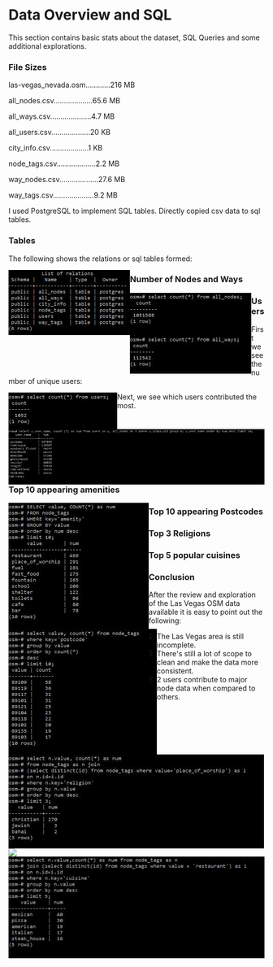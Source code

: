 
# Data Overview and SQL 

This section contains basic stats about the dataset, SQL Queries and some additional explorations. 

### File Sizes


las-vegas_nevada.osm............216 MB

all_nodes.csv...................65.6 MB

all_ways.csv....................4.7 MB

all_users.csv...................20 KB

city_info.csv...................1 KB

node_tags.csv...................2.2 MB

way_nodes.csv...................27.6 MB

way_tags.csv....................9.2 MB



I used PostgreSQL to implement SQL tables.
Directly copied csv data to sql tables.

### Tables
The following shows the relations or sql tables formed: 

<img src='images\tables.jpg' align='left'>

### Number of Nodes and Ways

<img src='images\count.jpg' align='left'>

### Users

First we see the number of unique users:

<img src='images\unique_users.jpg' align='left'>

Next, we see which users contributed the most.

<img src='images\max_users.jpg' align='left'>

### Top 10 appearing amenities

<img src='images\amenities.jpg' align='left'>

### Top 10 appearing Postcodes

<img src='images\postcodes.jpg' align='left'>

### Top 3 Religions

<img src='images\religion.jpg' align='left'>

<img src='images\restaurantss.jpg' align='left'>

### Top 5 popular cuisines

<img src='images\restaurants.jpg' align='left'>

### Conclusion

After the review and exploration of the Las Vegas OSM data available it is easy to point out the following:
1. The Las Vegas area is still incomplete.
2. There's still a lot of scope to clean and make the data more consistent. 
3. 2 users contribute to major node data when compared to others. 


```python

```
